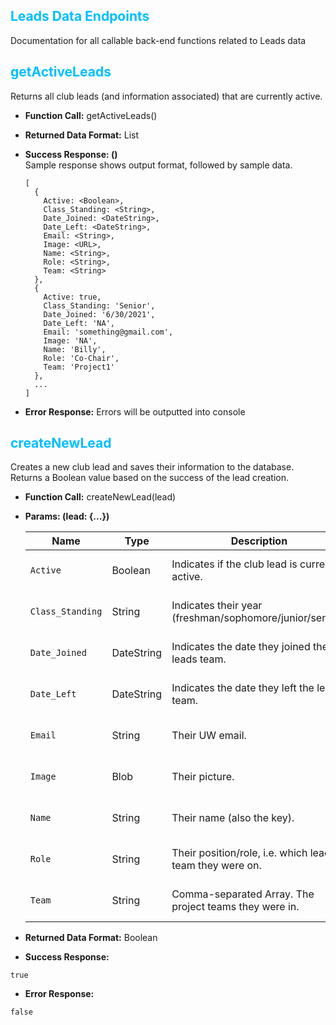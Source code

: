 ## <span style="color:deepskyblue">Leads Data Endpoints</span>

Documentation for all callable back-end functions related to Leads data

## <span style="color:deepskyblue"> getActiveLeads

Returns all club leads (and information associated) that are currently active.

* __Function Call:__ getActiveLeads()

* __Returned Data Format:__ List

* __Success Response: ()__ <br>
  Sample response shows output format, followed by sample data.
  ```
  [
    {
      Active: <Boolean>,
      Class_Standing: <String>,
      Date_Joined: <DateString>,
      Date_Left: <DateString>,
      Email: <String>,
      Image: <URL>,
      Name: <String>,
      Role: <String>,
      Team: <String>
    },
    {
      Active: true,
      Class_Standing: 'Senior',
      Date_Joined: '6/30/2021',
      Date_Left: 'NA',
      Email: 'something@gmail.com',
      Image: 'NA',
      Name: 'Billy',
      Role: 'Co-Chair',
      Team: 'Project1'
    },
    ...
  ]
  ```

* __Error Response:__
  Errors will be outputted into console

## <span style="color:deepskyblue"> createNewLead

Creates a new club lead and saves their information to the database. Returns a Boolean value based on the success of the lead creation.

* __Function Call:__ createNewLead(lead)

* __Params: (lead: {...})__

  | Name             | Type       | Description                                              | Default               |
  | ---------------- | ---------- | -------------------------------------------------------- | --------------------- |
  | `Active`         | Boolean    | Indicates if the club lead is currently active.          | NONE (Required Param) |
  | `Class_Standing` | String     | Indicates their year (freshman/sophomore/junior/senior). | NONE (Required Param) |
  | `Date_Joined`    | DateString | Indicates the date they joined the leads team.           | NONE (Required Param) |
  | `Date_Left`      | DateString | Indicates the date they left the leads team.             | NONE (Required Param) |
  | `Email`          | String     | Their UW email.                                          | NONE (Required Param) |
  | `Image`          | Blob       | Their picture.                                           | NONE (Required Param) |
  | `Name`           | String     | Their name (also the key).                               | NONE (Required Param) |
  | `Role`           | String     | Their position/role, i.e. which lead team they were on.  | NONE (Required Param) |
  | `Team`           | String     | Comma-separated Array. The project teams they were in.   | NONE (Required Param) |

* __Returned Data Format:__ Boolean

* __Success Response:__
```
true
```

* **Error Response:**
```
false
```
